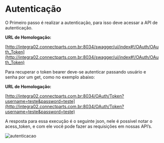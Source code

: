 # Autenticação


O Primeiro passo é realizar a autenticação, para isso deve acessar a API de autenticação.
 
 **URL de Homologação:**
 
[http://integra02.connectparts.com.br:8034/swagger/ui/index#!/OAuth/OAuth_Token](http://integra02.connectparts.com.br:8034/swagger/ui/index#!/OAuth/OAuth_Token)

Para recuperar o token bearer deve-se autenticar passando usuário e senha por um get, como no exemplo abaixo:

**URL de Homologação:**

[http://integra02.connectparts.com.br:8034/OAuth/Token?username=teste&password=teste](http://integra02.connectparts.com.br:8034/OAuth/Token?username=teste&password=teste)

A resposta para essa execução é o seguinte json, nele é possível notar o acess_token, e com ele você pode fazer as requisições em nossas API’s.

![autenticacao](http://developers.connectparts.com.br/imagens/drop2dev/img01.png)


